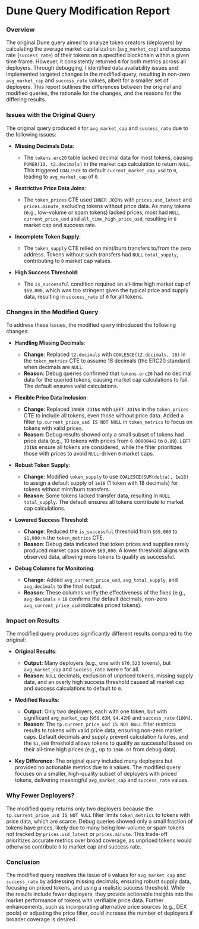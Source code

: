 # Dune Query Modification Report

### Overview
The original Dune query aimed to analyze token creators (deployers) by calculating the average market capitalization (`avg_market_cap`) and success rate (`success_rate`) of their tokens on a specified blockchain within a given time frame. However, it consistently returned `0` for both metrics across all deployers. Through debugging, I identified data availability issues and implemented targeted changes in the modified query, resulting in non-zero `avg_market_cap` and `success_rate` values, albeit for a smaller set of deployers. This report outlines the differences between the original and modified queries, the rationale for the changes, and the reasons for the differing results.

### Issues with the Original Query
The original query produced `0` for `avg_market_cap` and `success_rate` due to the following issues:

- **Missing Decimals Data**:
  - The `tokens.erc20` table lacked decimal data for most tokens, causing `POWER(10, t2.decimals)` in the market cap calculation to return `NULL`. This triggered `COALESCE` to default `current_market_cap_usd` to `0`, leading to `avg_market_cap` of `0`.

- **Restrictive Price Data Joins**:
  - The `token_prices` CTE used `INNER JOIN`s with `prices.usd_latest` and `prices.minute`, excluding tokens without price data. As many tokens (e.g., low-volume or spam tokens) lacked prices, most had `NULL` `current_price_usd` and `all_time_high_price_usd`, resulting in `0` market cap and success rate.

- **Incomplete Token Supply**:
  - The `token_supply` CTE relied on mint/burn transfers to/from the zero address. Tokens without such transfers had `NULL` `total_supply`, contributing to `0` market cap values.

- **High Success Threshold**:
  - The `is_successful` condition required an all-time high market cap of `$69,000`, which was too stringent given the typical price and supply data, resulting in `success_rate` of `0` for all tokens.

### Changes in the Modified Query
To address these issues, the modified query introduced the following changes:

- **Handling Missing Decimals**:
  - **Change**: Replaced `t2.decimals` with `COALESCE(t2.decimals, 18)` in the `token_metrics` CTE to assume 18 decimals (the ERC20 standard) when decimals are `NULL`.
  - **Reason**: Debug queries confirmed that `tokens.erc20` had no decimal data for the queried tokens, causing market cap calculations to fail. The default ensures valid calculations.

- **Flexible Price Data Inclusion**:
  - **Change**: Replaced `INNER JOIN`s with `LEFT JOIN`s in the `token_prices` CTE to include all tokens, even those without price data. Added a filter `tp.current_price_usd IS NOT NULL` in `token_metrics` to focus on tokens with valid prices.
  - **Reason**: Debug results showed only a small subset of tokens had price data (e.g., 10 tokens with prices from `0.00000442` to `0.89`). `LEFT JOIN`s ensure all tokens are considered, while the filter prioritizes those with prices to avoid `NULL`-driven `0` market caps.

- **Robust Token Supply**:
  - **Change**: Modified `token_supply` to use `COALESCE(SUM(delta), 1e18)` to assign a default supply of `1e18` (1 token with 18 decimals) for tokens without mint/burn transfers.
  - **Reason**: Some tokens lacked transfer data, resulting in `NULL` `total_supply`. The default ensures all tokens contribute to market cap calculations.

- **Lowered Success Threshold**:
  - **Change**: Reduced the `is_successful` threshold from `$69,000` to `$1,000` in the `token_metrics` CTE.
  - **Reason**: Debug data indicated that token prices and supplies rarely produced market caps above `$69,000`. A lower threshold aligns with observed data, allowing more tokens to qualify as successful.

- **Debug Columns for Monitoring**:
  - **Change**: Added `avg_current_price_usd`, `avg_total_supply`, and `avg_decimals` to the final output.
  - **Reason**: These columns verify the effectiveness of the fixes (e.g., `avg_decimals` = `18` confirms the default decimals, non-zero `avg_current_price_usd` indicates priced tokens).

### Impact on Results
The modified query produces significantly different results compared to the original:

- **Original Results**:
  - **Output**: Many deployers (e.g., one with `670,523` tokens), but `avg_market_cap` and `success_rate` were `0` for all.
  - **Reason**: `NULL` decimals, exclusion of unpriced tokens, missing supply data, and an overly high success threshold caused all market cap and success calculations to default to `0`.

- **Modified Results**:
  - **Output**: Only two deployers, each with one token, but with significant `avg_market_cap` (`958.63M`, `94.42M`) and `success_rate` (`100%`).
  - **Reason**: The `tp.current_price_usd IS NOT NULL` filter restricts results to tokens with valid price data, ensuring non-zero market caps. Default decimals and supply prevent calculation failures, and the `$1,000` threshold allows tokens to qualify as successful based on their all-time high prices (e.g., up to `1846.07` from debug data).

- **Key Difference**: The original query included many deployers but provided no actionable metrics due to `0` values. The modified query focuses on a smaller, high-quality subset of deployers with priced tokens, delivering meaningful `avg_market_cap` and `success_rate` values.

### Why Fewer Deployers?
The modified query returns only two deployers because the `tp.current_price_usd IS NOT NULL` filter limits `token_metrics` to tokens with price data, which are scarce. Debug queries showed only a small fraction of tokens have prices, likely due to many being low-volume or spam tokens not tracked by `prices.usd_latest` or `prices.minute`. This trade-off prioritizes accurate metrics over broad coverage, as unpriced tokens would otherwise contribute `0` to market cap and success rate.

### Conclusion
The modified query resolves the issue of `0` values for `avg_market_cap` and `success_rate` by addressing missing decimals, ensuring robust supply data, focusing on priced tokens, and using a realistic success threshold. While the results include fewer deployers, they provide actionable insights into the market performance of tokens with verifiable price data. Further enhancements, such as incorporating alternative price sources (e.g., DEX pools) or adjusting the price filter, could increase the number of deployers if broader coverage is desired.
